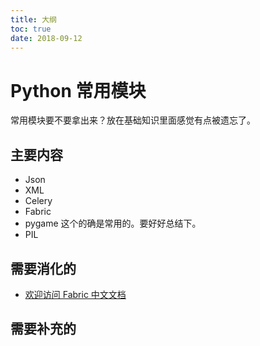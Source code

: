 ```yaml
---
title: 大纲
toc: true
date: 2018-09-12
---
```

# Python 常用模块


常用模块要不要拿出来？放在基础知识里面感觉有点被遗忘了。

## 主要内容



- Json
- XML
- Celery
- Fabric
- pygame  这个的确是常用的。要好好总结下。
- PIL



## 需要消化的

- [欢迎访问 Fabric 中文文档](https://fabric-chs.readthedocs.io/zh_CN/chs/)

## 需要补充的
